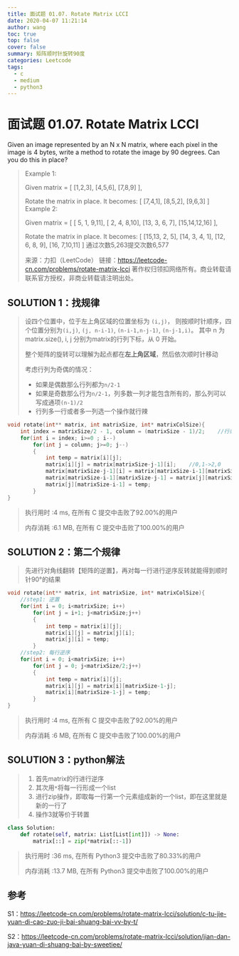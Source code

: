 ```yaml
---
title: 面试题 01.07. Rotate Matrix LCCI
date: 2020-04-07 11:21:14
author: wang
toc: true
top: false
cover: false
summary: 矩阵顺时针旋转90度
categories: Leetcode
tags:
  - c
  - medium
  - python3
---
```


# 面试题 01.07. Rotate Matrix LCCI

Given an image represented by an N x N matrix, where each pixel in the image is 4 bytes, write a method to rotate the image by 90 degrees. Can you do this in place?




> Example 1:
>
> Given matrix = 
> [
>   [1,2,3],
>   [4,5,6],
>   [7,8,9]
> ],
>
> Rotate the matrix in place. It becomes:
> [
>   [7,4,1],
>   [8,5,2],
>   [9,6,3]
> ]
> Example 2:
>
> Given matrix =
> [
>   [ 5, 1, 9,11],
>   [ 2, 4, 8,10],
>   [13, 3, 6, 7],
>   [15,14,12,16]
> ], 
>
> Rotate the matrix in place. It becomes:
> [
>   [15,13, 2, 5],
>   [14, 3, 4, 1],
>   [12, 6, 8, 9],
>   [16, 7,10,11]
> ]
> 通过次数5,263提交次数6,577
>
> 来源：力扣（LeetCode）
> 链接：https://leetcode-cn.com/problems/rotate-matrix-lcci
> 著作权归领扣网络所有。商业转载请联系官方授权，非商业转载请注明出处。



## SOLUTION 1：找规律

> 设四个位置中，位于左上角区域的位置坐标为 `(i,j)`，
> 则按顺时针顺序，四个位置分别为`(i,j)`, `(j, n-i-1)`, `(n-i-1,n-j-1)`, `(n-j-1,i)`。
> 其中 n 为 matrix.size(), i, j 分别为matrix的行列下标，从 0 开始。
>
> 整个矩阵的旋转可以理解为起点都在**左上角区域**，然后依次顺时针移动
>
> 考虑行列为奇偶的情况：
>
> * 如果是偶数那么行列都为`n/2-1`
> * 如果是奇数那么行为`n/2-1`，列多数一列才能包含所有的，那么列可以写成通项`(n-1)/2`
> * 行列多一行或者多一列选一个操作就行辣

```c
void rotate(int** matrix, int matrixSize, int* matrixColSize){
    int index = matrixSize/2 - 1, column = (matrixSize - 1)/2;    //行或者列多一个就行
    for(int i = index; i>=0 ; i--)
        for(int j = column; j>=0; j--)
        {
            int temp = matrix[i][j];
            matrix[i][j] = matrix[matrixSize-j-1][i];    //0,1->2,0
            matrix[matrixSize-j-1][i] = matrix[matrixSize-i-1][matrixSize-j-1];
            matrix[matrixSize-i-1][matrixSize-j-1] = matrix[j][matrixSize-i-1] ;
            matrix[j][matrixSize-i-1] = temp;
        }
}
```

> 执行用时 :4 ms, 在所有 C 提交中击败了92.00%的用户
>
> 内存消耗 :6.1 MB, 在所有 C 提交中击败了100.00%的用户

## SOLUTION 2：第二个规律

> 先进行对角线翻转【矩阵的逆置】，再对每一行进行逆序反转就能得到顺时针90°的结果

```c
void rotate(int** matrix, int matrixSize, int* matrixColSize){
    //step1: 逆置
    for(int i = 0; i<matrixSize; i++)
        for(int j = i+1; j<matrixSize;j++)
        {
            int temp = matrix[i][j];
            matrix[i][j] = matrix[j][i];
            matrix[j][i] = temp;
        }
    //step2: 每行逆序
    for(int i = 0; i<matrixSize; i++)
        for(int j = 0; j<matrixSize/2;j++)
        {
            int temp = matrix[i][j];
            matrix[i][j] = matrix[i][matrixSize-1-j];
            matrix[i][matrixSize-1-j] = temp;
        }
}
```

> 执行用时 :4 ms, 在所有 C 提交中击败了92.00%的用户
>
> 内存消耗 :6 MB, 在所有 C 提交中击败了100.00%的用户

## SOLUTION 3：python解法

> 1. 首先matrix的行进行逆序
> 2. 其次用`*`将每一行形成一个list
> 3. 进行zip操作，即取每一行第一个元素组成新的一个list，即在这里就是新的一行了
> 4. 操作3就等价于转置

```python
class Solution:
    def rotate(self, matrix: List[List[int]]) -> None:
        matrix[::] = zip(*matrix[::-1])
```

> 执行用时 :36 ms, 在所有 Python3 提交中击败了80.33%的用户
>
> 内存消耗 :13.7 MB, 在所有 Python3 提交中击败了100.00%的用户

## 

## 参考

S1：https://leetcode-cn.com/problems/rotate-matrix-lcci/solution/c-tu-jie-yuan-di-cao-zuo-ji-bai-shuang-bai-vv-by-t/

S2：https://leetcode-cn.com/problems/rotate-matrix-lcci/solution/jian-dan-java-yuan-di-shuang-bai-by-sweetiee/